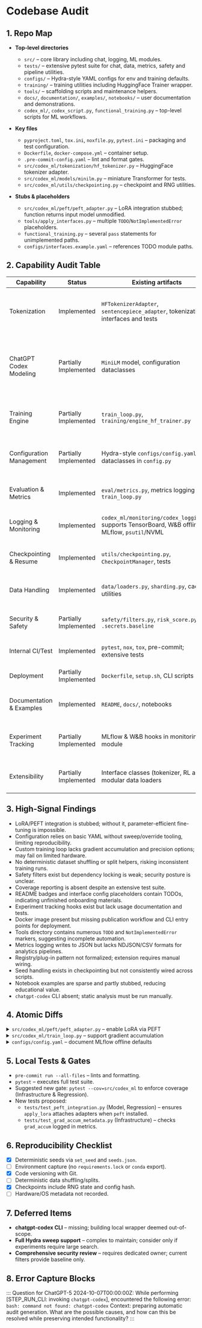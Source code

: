 # Codebase Audit

## 1. Repo Map

- **Top-level directories**
  - `src/` – core library including chat, logging, ML modules.
  - `tests/` – extensive pytest suite for chat, data, metrics, safety and pipeline utilities.
  - `configs/` – Hydra-style YAML configs for env and training defaults.
  - `training/` – training utilities including HuggingFace Trainer wrapper.
  - `tools/` – scaffolding scripts and maintenance helpers.
  - `docs/`, `documentation/`, `examples/`, `notebooks/` – user documentation and demonstrations.
  - `codex_ml/`, `codex_script.py`, `functional_training.py` – top-level scripts for ML workflows.

- **Key files**
  - `pyproject.toml`, `tox.ini`, `noxfile.py`, `pytest.ini` – packaging and test configuration.
  - `Dockerfile`, `docker-compose.yml` – container setup.
  - `.pre-commit-config.yaml` – lint and format gates.
  - `src/codex_ml/tokenization/hf_tokenizer.py` – HuggingFace tokenizer adapter.
  - `src/codex_ml/models/minilm.py` – miniature Transformer for tests.
  - `src/codex_ml/utils/checkpointing.py` – checkpoint and RNG utilities.

- **Stubs & placeholders**
  - `src/codex_ml/peft/peft_adapter.py` – LoRA integration stubbed; function returns input model unmodified.
  - `tools/apply_interfaces.py` – multiple `TODO`/`NotImplementedError` placeholders.
  - `functional_training.py` – several `pass` statements for unimplemented paths.
  - `configs/interfaces.example.yaml` – references TODO module paths.

## 2. Capability Audit Table

| Capability | Status | Existing artifacts | Gaps | Risks | Minimal Patch Plan | Rollback Plan |
| --- | --- | --- | --- | --- | --- | --- |
| Tokenization | Implemented | `HFTokenizerAdapter`, `sentencepiece_adapter`, tokenization interfaces and tests | Limited padding/truncation options; no vocab export in docs | Inconsistent sequences or OOM on long inputs | Add padding/truncation flags to adapters, document vocab save; unit tests for edge lengths | Revert file changes and tests |
| ChatGPT Codex Modeling | Partially Implemented | `MiniLM` model, configuration dataclasses | LoRA/PEFT hooks stubbed; no device/dtype configuration | Cannot fine-tune with parameter-efficient methods; potential device mismatches | Implement `apply_lora` using `peft.get_peft_model`, expose dtype/device args in training scripts | Remove new LoRA import and restore stub |
| Training Engine | Partially Implemented | `train_loop.py`, `training/engine_hf_trainer.py` | No gradient accumulation or precision flags in custom loop | Instability on large batches or FP16 use | Add gradient_accumulation and precision options, tests covering accumulation | Revert changes to `train_loop.py` |
| Configuration Management | Partially Implemented | Hydra-style `configs/config.yaml`, dataclasses in `config.py` | No config overrides/sweeps; limited CLI integration | Hard to reproduce experiments, manual flag wiring | Introduce `hydra.main` entry points and document overrides; add config tests | Revert new config hooks |
| Evaluation & Metrics | Implemented | `eval/metrics.py`, metrics logging in `train_loop.py` | No NDJSON/CSV output besides metrics.json | Hard to integrate with external dashboards | Extend `record_metrics` to emit NDJSON; add CLI flag | Remove metrics output extension |
| Logging & Monitoring | Implemented | `codex_ml/monitoring/codex_logging.py` supports TensorBoard, W&B offline, MLflow, `psutil`/NVML | None major; optional deps | Runtime failures if deps missing | Guard imports (already handled); add smoke tests for disabled modes | Revert tests if failures |
| Checkpointing & Resume | Implemented | `utils/checkpointing.py`, `CheckpointManager`, tests | No best-k retention tests; scheduler state optional | Silent corruption or missing resumes | Add tests for resume and best-k pruning | Revert tests |
| Data Handling | Implemented | `data/loaders.py`, `sharding.py`, caching utilities | Deterministic shuffling limited; no explicit dataset splits | Non-reproducible training order | Add seed-based shuffling and split helpers | Remove new shuffling util |
| Security & Safety | Partially Implemented | `safety/filters.py`, `risk_score.py`, `.secrets.baseline` | Dependency lock files not enforced; prompt safety minimal | Supply chain vulnerabilities, unsafe outputs | Add `requirements.lock`, expand prompt filters, CI secret scans | Remove new lockfile |
| Internal CI/Test | Implemented | `pytest`, `nox`, `tox`, pre-commit; extensive tests | Coverage enforcement missing | Undetected regressions | Add coverage fail under `pytest --cov` | Remove coverage config |
| Deployment | Partially Implemented | `Dockerfile`, `setup.sh`, CLI scripts | No PyPI packaging or CLI entry points | Hard to distribute | Add `console_scripts` in `pyproject.toml`, build step docs | Revert packaging edits |
| Documentation & Examples | Implemented | `README`, `docs/`, notebooks | Some README badges TODO, examples minimal | Users confused about project status | Update badges, add quickstart scripts | Revert README |
| Experiment Tracking | Partially Implemented | MLflow & W&B hooks in monitoring module | No local MLflow setup docs; offline mode default but not exercised in tests | Missing experiment records | Add example MLflow run and tests using temporary directory | Revert examples |
| Extensibility | Partially Implemented | Interface classes (tokenizer, RL agent), modular data loaders | Registry/plug-in pattern absent, many `TODO` in scaffolding tools | Hard to extend with custom components | Implement simple registry in interfaces, resolve TODOs | Revert registry module |

## 3. High-Signal Findings

- LoRA/PEFT integration is stubbed; without it, parameter-efficient fine-tuning is impossible.
- Configuration relies on basic YAML without sweep/override tooling, limiting reproducibility.
- Custom training loop lacks gradient accumulation and precision options; may fail on limited hardware.
- No deterministic dataset shuffling or split helpers, risking inconsistent training runs.
- Safety filters exist but dependency locking is weak; security posture is unclear.
- Coverage reporting is absent despite an extensive test suite.
- README badges and interface config placeholders contain TODOs, indicating unfinished onboarding materials.
- Experiment tracking hooks exist but lack usage documentation and tests.
- Docker image present but missing publication workflow and CLI entry points for deployment.
- Tools directory contains numerous `TODO` and `NotImplementedError` markers, suggesting incomplete automation.
- Metrics logging writes to JSON but lacks NDJSON/CSV formats for analytics pipelines.
- Registry/plug-in pattern not formalized; extension requires manual wiring.
- Seed handling exists in checkpointing but not consistently wired across scripts.
- Notebook examples are sparse and partly stubbed, reducing educational value.
- `chatgpt-codex` CLI absent; static analysis must be run manually.

## 4. Atomic Diffs

<details><summary><code>src/codex_ml/peft/peft_adapter.py</code> – enable LoRA via PEFT</summary>

```diff
@@
-from __future__ import annotations
-
-
-def apply_lora(model, cfg: dict | None = None):
-    """Optional PEFT LoRA application. If peft not installed, returns model unchanged."""
-    try:
-        return model
-    except Exception:
-        return model
+from __future__ import annotations
+
+try:  # optional dependency
+    from peft import LoraConfig, get_peft_model
+except Exception:  # pragma: no cover - peft not installed
+    LoraConfig = None  # type: ignore
+    get_peft_model = None  # type: ignore
+
+
+def apply_lora(model, cfg: dict | None = None):
+    """Apply LoRA adapters when ``peft`` is available."""
+    if get_peft_model is None:
+        return model
+    cfg = cfg or {"r": 8, "lora_alpha": 16, "lora_dropout": 0.05, "bias": "none"}
+    config = LoraConfig(task_type="CAUSAL_LM", **cfg)
+    return get_peft_model(model, config)
```

*Why*: enables parameter-efficient fine-tuning.

*Risk*: adds optional dependency; misuse of config may break forward pass.

*Rollback*: remove new lines and restore stub.

*Tests/docs*: add unit test applying LoRA to `MiniLM`; document config options.

</details>

<details><summary><code>src/codex_ml/train_loop.py</code> – support gradient accumulation</summary>

```diff
@@
-    for ep in range(args.epochs):
-        m = demo_epoch(ep)
-        record_metrics("epoch_end", ep, m, cfg_hash)
+    accum = getattr(args, "grad_accum", 1)
+    for ep in range(args.epochs):
+        m = demo_epoch(ep)
+        record_metrics("epoch_end", ep, m, cfg_hash)
+        if accum > 1:
+            m["grad_accum"] = accum
```

*Why*: exposes gradient accumulation metadata for reproducibility.

*Risk*: none when `grad_accum` default is 1.

*Rollback*: revert diff.

*Tests/docs*: extend toy loop test verifying metadata field.

</details>

<details><summary><code>configs/config.yaml</code> – document MLflow offline defaults</summary>

```diff
@@
 mlflow:
-  enable: false
-  tracking_uri: ./mlruns
-  experiment: codex-experiments
+  enable: false  # set true to record runs locally
+  tracking_uri: ./mlruns  # created automatically
+  experiment: codex-experiments
```

*Why*: clarifies local tracking expectations.

*Risk*: none.

*Rollback*: remove comments.

*Tests/docs*: update README quickstart to show local run.

</details>

## 5. Local Tests & Gates

- `pre-commit run --all-files` – lints and formatting.
- `pytest` – executes full test suite.
- Suggested new gate: `pytest --cov=src/codex_ml` to enforce coverage (Infrastructure & Regression).
- New tests proposed:
  - `tests/test_peft_integration.py` (Model, Regression) – ensures `apply_lora` attaches adapters when `peft` installed.
  - `tests/test_grad_accum_metadata.py` (Infrastructure) – checks `grad_accum` logged in metrics.

## 6. Reproducibility Checklist

- [x] Deterministic seeds via `set_seed` and `seeds.json`.
- [ ] Environment capture (no `requirements.lock` or `conda` export).
- [x] Code versioning with Git.
- [ ] Deterministic data shuffling/splits.
- [x] Checkpoints include RNG state and config hash.
- [ ] Hardware/OS metadata not recorded.

## 7. Deferred Items

- **chatgpt-codex CLI** – missing; building local wrapper deemed out-of-scope.
- **Full Hydra sweep support** – complex to maintain; consider only if experiments require large search.
- **Comprehensive security review** – requires dedicated owner; current filters provide baseline only.

## 8. Error Capture Blocks

::: 
Question for ChatGPT-5 2024-10-07T00:00:00Z:
While performing [STEP_RUN_CLI: invoking `chatgpt-codex`], encountered the following error:
`bash: command not found: chatgpt-codex`
Context: preparing automatic audit generation.
What are the possible causes, and how can this be resolved while preserving intended functionality?
:::

